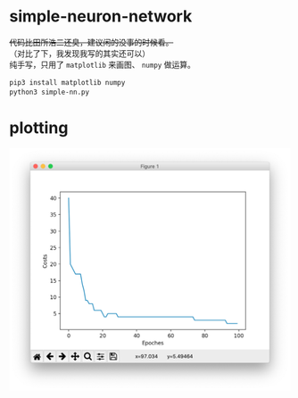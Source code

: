 # simple-neuron-network

~~代码比田所浩二还臭，建议闲的没事的时候看。~~  
（对比了下，我发现我写的其实还可以）  
纯手写，只用了 `matplotlib` 来画图、 `numpy` 做运算。

```sh
pip3 install matplotlib numpy
python3 simple-nn.py
```

# plotting

![](https://github.com/Sheey11/simple-neuron-network/blob/master/img/plot.png)
